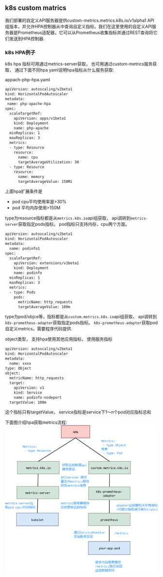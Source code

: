 ## k8s custom matrics 
   我们部署的自定义API服务器提供custom-metrics.metrics.k8s.io/v1alpha1 API组版本，并允许HPA控制器从中查询自定义指标。我们在这里使用的自定义API服务器是Prometheus适配器，它可以从Prometheus收集指标并通过REST查询将它们发送到HPA控制器.

### k8s HPA例子
   k8s hpa 指标可用通过metrics-server获取， 也可用通过custom-metrics服务获取， 通过下面不同hpa yaml说明hpa指标从什么服务获取:

appach-php-hpa.yaml
```
apiVersion: autoscaling/v2beta1
kind: HorizontalPodAutoscaler
metadata:
 name: php-apache-hpa
spec:
  scaleTargetRef:
    apiVersion: apps/v1beta1
    kind: Deployment
    name: php-apache 
  minReplicas: 1
  maxReplicas: 3
  metrics:
  - type: Resource
    resource:
      name: cpu
      targetAverageUtilization: 30
  - type: Resource
    resource:
      name: memory
      targetAverageValue: 150Mi
```

上面hpa扩展条件是
- pod cpu平均使用率是>30%
- pod 平均内存使用>150M

type为resource指标都是从`metrics.k8s.io`api组获取， api调转到`metrics-server`获取指定pods指标。 pod指标只支持内存，cpu两个方面。


```
apiVersion: autoscaling/v2beta1
kind: HorizontalPodAutoscaler
metadata:
  name: podinfo1
spec:
  scaleTargetRef:
    apiVersion: extensions/v1beta1
    kind: Deployment
    name: podinfo
  minReplicas: 1
  maxReplicas: 3
  metrics:
  - type: Pods  
    pods:
      metricName: http_requests
      targetAverageValue: 100m
```
type为pod/objce等，指标都是从`custom.metrics.k8s.io`api组获取， api调转到`k8s-prometheus-adapter`获取指定pods指标。 `k8s-prometheus-adapter`获取pod自定义metrics。需要程序代码提供.


object类型， 支持hpa使用其他应用指标， 使用服务指标

```
apiVersion: autoscaling/v2beta1
kind: HorizontalPodAutoscaler
metadata:
  name: xxxx
type: Object
object:
  metricName: http_requests
  target:
    apiVersion: v1
    kind: Service
    name: podinfo-nodeport
  targetValue: 100m
```

这个指标只有targetValue， service指标是service下1～n个pod对应指标总和


下面图介绍hpa获取metrics流程:
![hpa-get-metrics](img/hpa-metrics-data.png)

